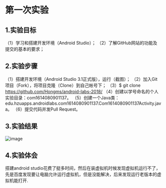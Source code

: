 # 第一次实验 
 ## 1.实验目标 
（1）学习和搭建开发环境（Android Studio）； 
（2）了解GitHub网站的功能及提交的基本的要求； 
## 2.实验步骤 
（1）搭建开发环境（Android Studio 3.1正式版），运行（截图）； 
（2）加入Git项目（Fork），将项目克隆（Clone）到自己帐号下； 
（3）$ git clone https://github.com/Hongms/android-labs-2018/ 
（4）创建以学号命名的个人实验目录：com1614080901137。 
（5）创建一个Java类：edu.hzuapps.androidlabs.com1614080901137.Com1614080901137Activity.java。 
（6）提交代码并发Pull Request。 
 ## 3.实验结果 
![image](https://github.com/Hongms/android-labs-2018/blob/a3d9c66e2082438174a46f521e4167aa9777861b/com1614080901137/com1614080901137.jpg
) 
 ## 4.实验体会 
搭建android studio花费了挺多时间，然后在装虚拟机时候发现虚拟机运行不了，先是百度发现要让电脑允许运行虚拟机，但是没能解决，后来发现运行老版本的虚拟机能打开.
